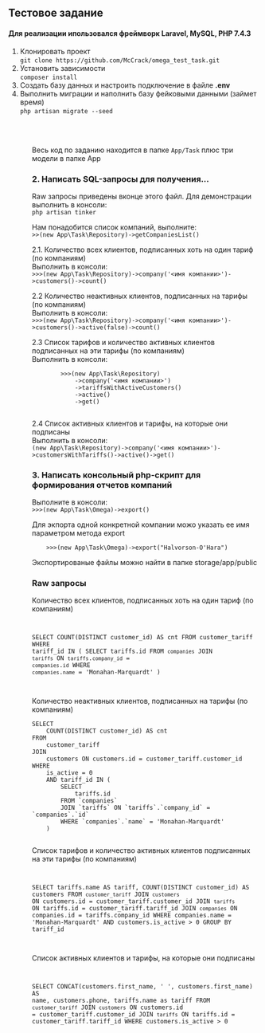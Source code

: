 <h2>Тестовое задание</h2>

<h4>Для реализации ипользовался фреймворк Laravel, MySQL, PHP 7.4.3</h4>

<ol>
    <li>
        Клонировать проект
        <br>
        <code>git clone https://github.com/McCrack/omega_test_task.git</code>
    </code>

   <li>Установить зависимости
        <br>
        <code>composer install</code>
   </li>

   <li>Создать базу данных и настроить подключение в файле <b>.env</b></li>

   <li>
        Выполнить миграции и наполнить базу фейковыми данными (займет время)
        <br>
        <code>php artisan migrate --seed</code>
   </li>
<ol>
    <br><br>
    <p>Весь код по заданию находится в папке <code>App/Task</code> плюс три модели в папке App<p>
<h3>2. Написать SQL-запросы для получения...</h3>
<p>
    Raw запросы приведены вконце этого файл. Для демонстрации выполнить в консоли:
    <br>
    <code>php artisan tinker</code>
</p>
<p>
   Нам понадобится список компаний, выполните:
    <br>
   <code>>>(new App\Task\Repository)->getCompaniesList()</code>
</p>



<p>
    2.1. Количество всех клиентов, подписанных хоть на один тариф (по компаниям)
   <br>
   Выполнить в консоли:
   <br>
   <code>>>>(new App\Task\Repository)->company('<имя компании>')->customers()->count()</code>
</p>
<p>
2.2  Количество неактивных клиентов, подписанных на тарифы (по компаниям)
	<br>
    Выполнить в консоли:
    <br>
    <code>>>>(new App\Task\Repository)->company('<имя компании>')->customers()->active(false)->count()</code>
</p>
<p>
2.3 Список тарифов и количество активных клиентов подписанных на эти тарифы (по 	компаниям)
    <br>
    Выполнить в консоли:
    <br>
    <code>
        >>>(new App\Task\Repository)
            ->company('<имя компании>')
            ->tariffsWithActiveCustomers()
            ->active()
            ->get()
    </code>
</p>
<p>
    2.4 Список активных клиентов и тарифы, на которые они подписаны
    <br>
    Выполнить  в консоли:
    <br>
    <code>(new App\Task\Repository)->company('<имя компании>')->customersWithTariffs()->active()->get()</code>
</p>
<h3>3. Написать консольный php-скрипт для формирования отчетов компаний</h3>
<p>
    Выполните в консоли:
    <br>
    <code>>>>(new App\Task\Omega)->export()</code>
</p>
<p>
    Для экпорта одной конкретной компании можо указать ее имя параметром метода export
    <br>
    <code>
    >>>(new App\Task\Omega)->export("Halvorson-O'Hara")</code>
    </code>
</p>
<p>
Экспортированые файлы можно найти в папке storage/app/public
</p>

<h3>Raw запросы</h3>

<p>
Количество всех клиентов, подписанных хоть на один тариф (по компаниям)
<br>
<code>
    
SELECT
	COUNT(DISTINCT customer_id) AS cnt
FROM
	customer_tariff
WHERE
    tariff_id IN (
	    SELECT
		    tariffs.id
	    FROM `companies`
	    JOIN `tariffs` ON `tariffs`.`company_id` = `companies`.`id`
        WHERE `companies`.`name` = 'Monahan-Marquardt'
    )
    
</code>
</p>


<p>
Количество неактивных клиентов, подписанных на тарифы (по компаниям)
<br>
<code>
SELECT
	COUNT(DISTINCT customer_id) AS cnt
FROM
	customer_tariff
JOIN
	customers ON customers.id = customer_tariff.customer_id
WHERE
    is_active = 0
    AND tariff_id IN (
	    SELECT
		    tariffs.id
	    FROM `companies`
	    JOIN `tariffs` ON `tariffs`.`company_id` = `companies`.`id`
        WHERE `companies`.`name` = 'Monahan-Marquardt'
    )
    
</code>
</p>



<p>
Список тарифов и количество активных клиентов подписанных на эти тарифы (по 	компаниям)
<br>
<code>

SELECT
    tariffs.name AS tariff,
    COUNT(DISTINCT customer_id) AS customers
FROM
    `customer_tariff`
JOIN
    `customers` ON customers.id = customer_tariff.customer_id
JOIN
    `tariffs` ON tariffs.id = customer_tariff.tariff_id
JOIN
    `companies` ON companies.id = tariffs.company_id
WHERE
    companies.name = 'Monahan-Marquardt'
    AND customers.is_active > 0
GROUP BY tariff_id

</code>
</p>


<p>
Список активных клиентов и тарифы, на которые они подписаны
<br>
<code>

SELECT
    CONCAT(customers.first_name, ' ', customers.first_name) AS name,
    customers.phone,
    tariffs.name as tariff
FROM
    `customer_tariff`
JOIN
    `customers` ON customers.id = customer_tariff.customer_id
JOIN
    `tariffs` ON tariffs.id = customer_tariff.tariff_id
WHERE
    customers.is_active > 0
    
</code>
</p>
